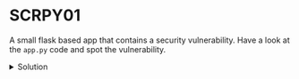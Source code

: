 # SCRPY01
A small flask based app that contains a security vulnerability. Have a look at the `app.py` code and spot the vulnerability. 

<details>
<summary>Solution</summary>
The vulnerability presented in this challenge is Hardcoded Credentials.

```python
# Line number 8, the database password is hardcoded.
app.config['DB_PASSWORD'] = 'db-password'
```

For more information vist:
https://cwe.mitre.org/data/definitions/798.html
https://owasp.org/www-community/vulnerabilities/Use_of_hard-coded_password
</details>
